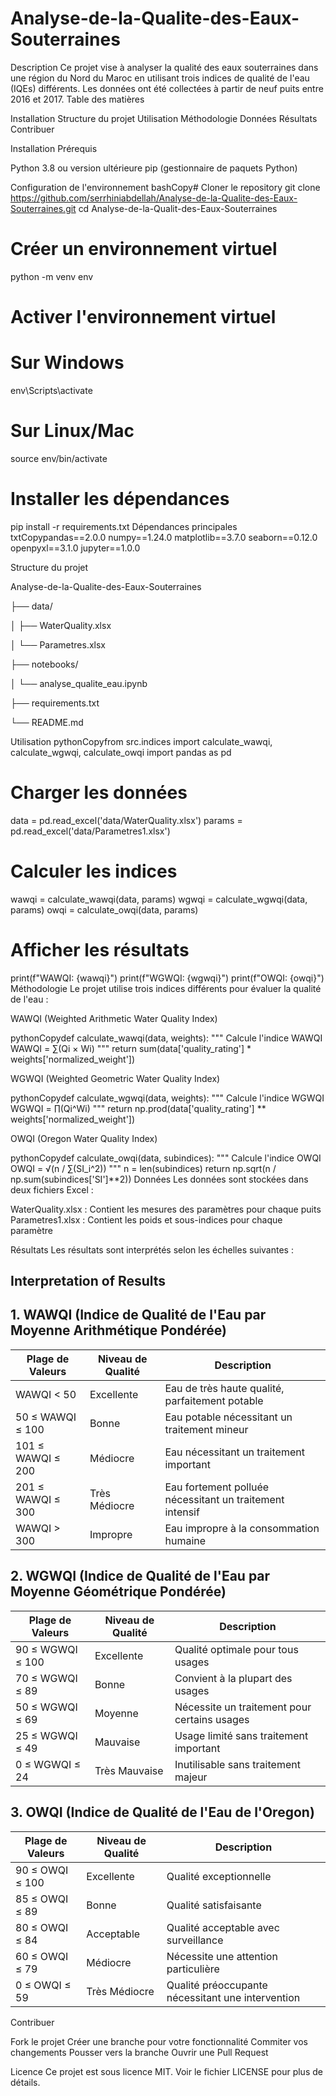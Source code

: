 # Analyse-de-la-Qualite-des-Eaux-Souterraines

Description
Ce projet vise à analyser la qualité des eaux souterraines dans une région du Nord du Maroc en utilisant trois indices de qualité de l'eau (IQEs) différents. Les données ont été collectées à partir de neuf puits entre 2016 et 2017.
Table des matières

Installation
Structure du projet
Utilisation
Méthodologie
Données
Résultats
Contribuer

Installation
Prérequis

Python 3.8 ou version ultérieure
pip (gestionnaire de paquets Python)

Configuration de l'environnement
bashCopy# Cloner le repository
git clone https://github.com/serrhiniabdellah/Analyse-de-la-Qualite-des-Eaux-Souterraines.git
cd Analyse-de-la-Qualit-des-Eaux-Souterraines

# Créer un environnement virtuel
python -m venv env

# Activer l'environnement virtuel
# Sur Windows
env\Scripts\activate
# Sur Linux/Mac
source env/bin/activate

# Installer les dépendances
pip install -r requirements.txt
Dépendances principales
txtCopypandas==2.0.0
numpy==1.24.0
matplotlib==3.7.0
seaborn==0.12.0
openpyxl==3.1.0
jupyter==1.0.0

Structure du projet

Analyse-de-la-Qualite-des-Eaux-Souterraines

├── data/

│   ├── WaterQuality.xlsx

│   └── Parametres.xlsx

├── notebooks/

│   └── analyse_qualite_eau.ipynb

├── requirements.txt

└── README.md

Utilisation
pythonCopyfrom src.indices import calculate_wawqi, calculate_wgwqi, calculate_owqi
import pandas as pd

# Charger les données
data = pd.read_excel('data/WaterQuality.xlsx')
params = pd.read_excel('data/Parametres1.xlsx')

# Calculer les indices
wawqi = calculate_wawqi(data, params)
wgwqi = calculate_wgwqi(data, params)
owqi = calculate_owqi(data, params)

# Afficher les résultats
print(f"WAWQI: {wawqi}")
print(f"WGWQI: {wgwqi}")
print(f"OWQI: {owqi}")
Méthodologie
Le projet utilise trois indices différents pour évaluer la qualité de l'eau :

WAWQI (Weighted Arithmetic Water Quality Index)

pythonCopydef calculate_wawqi(data, weights):
    """
    Calcule l'indice WAWQI
    WAWQI = ∑(Qi × Wi)
    """
    return sum(data['quality_rating'] * weights['normalized_weight'])

WGWQI (Weighted Geometric Water Quality Index)

pythonCopydef calculate_wgwqi(data, weights):
    """
    Calcule l'indice WGWQI
    WGWQI = ∏(Qi^Wi)
    """
    return np.prod(data['quality_rating'] ** weights['normalized_weight'])

OWQI (Oregon Water Quality Index)

pythonCopydef calculate_owqi(data, subindices):
    """
    Calcule l'indice OWQI
    OWQI = √(n / ∑(SI_i^2))
    """
    n = len(subindices)
    return np.sqrt(n / np.sum(subindices['SI']**2))
Données
Les données sont stockées dans deux fichiers Excel :

WaterQuality.xlsx : Contient les mesures des paramètres pour chaque puits
Parametres1.xlsx : Contient les poids et sous-indices pour chaque paramètre

Résultats
Les résultats sont interprétés selon les échelles suivantes :
## Interpretation of Results

## 1. WAWQI (Indice de Qualité de l'Eau par Moyenne Arithmétique Pondérée)

| Plage de Valeurs | Niveau de Qualité | Description |
|------------------|-------------------|-------------|
| WAWQI < 50 | Excellente | Eau de très haute qualité, parfaitement potable |
| 50 ≤ WAWQI ≤ 100 | Bonne | Eau potable nécessitant un traitement mineur |
| 101 ≤ WAWQI ≤ 200 | Médiocre | Eau nécessitant un traitement important |
| 201 ≤ WAWQI ≤ 300 | Très Médiocre | Eau fortement polluée nécessitant un traitement intensif |
| WAWQI > 300 | Impropre | Eau impropre à la consommation humaine |

## 2. WGWQI (Indice de Qualité de l'Eau par Moyenne Géométrique Pondérée)

| Plage de Valeurs | Niveau de Qualité | Description |
|------------------|-------------------|-------------|
| 90 ≤ WGWQI ≤ 100 | Excellente | Qualité optimale pour tous usages |
| 70 ≤ WGWQI ≤ 89 | Bonne | Convient à la plupart des usages |
| 50 ≤ WGWQI ≤ 69 | Moyenne | Nécessite un traitement pour certains usages |
| 25 ≤ WGWQI ≤ 49 | Mauvaise | Usage limité sans traitement important |
| 0 ≤ WGWQI ≤ 24 | Très Mauvaise | Inutilisable sans traitement majeur |

## 3. OWQI (Indice de Qualité de l'Eau de l'Oregon)

| Plage de Valeurs | Niveau de Qualité | Description |
|------------------|-------------------|-------------|
| 90 ≤ OWQI ≤ 100 | Excellente | Qualité exceptionnelle |
| 85 ≤ OWQI ≤ 89 | Bonne | Qualité satisfaisante |
| 80 ≤ OWQI ≤ 84 | Acceptable | Qualité acceptable avec surveillance |
| 60 ≤ OWQI ≤ 79 | Médiocre | Nécessite une attention particulière |
| 0 ≤ OWQI ≤ 59 | Très Médiocre | Qualité préoccupante nécessitant une intervention |


Contribuer

Fork le projet
Créer une branche pour votre fonctionnalité
Commiter vos changements
Pousser vers la branche
Ouvrir une Pull Request

Licence
Ce projet est sous licence MIT. Voir le fichier LICENSE pour plus de détails.

